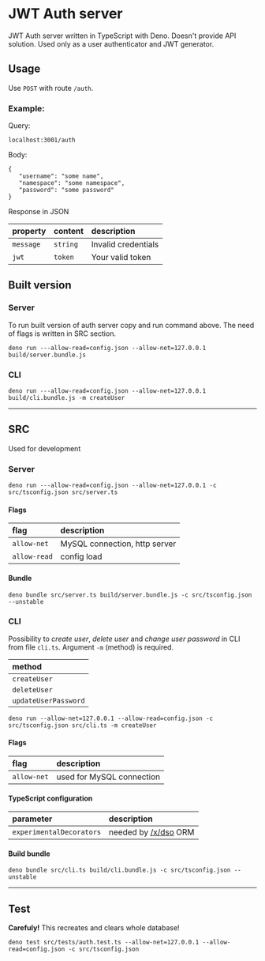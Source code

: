 # JWT Auth server
JWT Auth server written in TypeScript with Deno. Doesn't provide API solution. Used only as a user authenticator and JWT generator.

## Usage
Use `POST` with route `/auth`.  

### Example:
Query: 
```
localhost:3001/auth
```
Body:
```
{
   "username": "some name",
   "namespace": "some namespace",
   "password": "some password"
}
```
Response in JSON

| property      | content    | description  
| :---          |:---  |:---
| `message`   | `string` | Invalid credentials
| `jwt`  | `token` | Your valid token

## Built version
### Server
To run built version of auth server copy and run command above. The need of flags is written in SRC section.
```
deno run ---allow-read=config.json --allow-net=127.0.0.1 build/server.bundle.js 
```
### CLI
```
deno run ---allow-read=config.json --allow-net=127.0.0.1 build/cli.bundle.js -m createUser
```

-----

## SRC
Used for development
### Server
```
deno run ---allow-read=config.json --allow-net=127.0.0.1 -c src/tsconfig.json src/server.ts
```
#### Flags
| flag          | description      
| :---          |:---
| `allow-net`   | MySQL connection, http server
| `allow-read`  | config load

#### Bundle
```
deno bundle src/server.ts build/server.bundle.js -c src/tsconfig.json --unstable
```

### CLI
Possibility to _create user_, _delete user_ and _change user password_ in CLI from file `cli.ts`. Argument `-m` (method) is required.

| method        |
| :---          |
| `createUser`  | 
| `deleteUser`  | 
| `updateUserPassword`  | 

```
deno run --allow-net=127.0.0.1 --allow-read=config.json -c src/tsconfig.json src/cli.ts -m createUser
```
#### Flags
| flag          | description      
| :---          |:---
| `allow-net`   | used for MySQL connection

#### TypeScript configuration
| parameter     | description      
| :---          |:---
| `experimentalDecorators`   | needed by [/x/dso](https://deno.land/x/dso/) ORM

#### Build bundle
```
deno bundle src/cli.ts build/cli.bundle.js -c src/tsconfig.json --unstable
```

-----

## Test
**Carefuly!** This recreates and clears whole database!
```
deno test src/tests/auth.test.ts --allow-net=127.0.0.1 --allow-read=config.json -c src/tsconfig.json
```